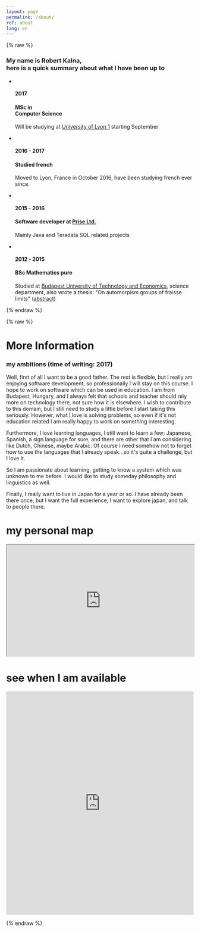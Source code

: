 ```yaml
---
layout: page
permalink: /about/
ref: about
lang: en
---
```


{% raw %}

<div class="container">
            <div class="row">
                <div class="col-lg-12 text-center">
                    <h3 class="elevated-title section-subheading text-muted">My name is Robert Kalna,<br>here is a quick summary about what I have been up to</h3>
                </div>
            </div>
            <div class="row">
                <div class="col-lg-12">
                    <ul class="timeline">
                        <li>
                            <div class="timeline-image">
                                <img class="img-circle img-responsive" src="../images/about/studying-cs-1.jpeg" alt="">
                            </div>
                            <div class="timeline-panel">
                                <div class="timeline-heading">
                                    <h4>2017 </h4>
                                    <h4 class="subheading">MSc in <br>Computer Science</h4>
                                </div>
                                <div class="timeline-body">
                                    <p class="text-muted">Will be studying at <a href="https://www.univ-lyon1.fr/en/">University of Lyon 1</a> starting September</p>
                                </div>
                            </div>
                        </li>
                        <li class="timeline-inverted">
                            <div class="timeline-image">
                                <img class="img-circle img-responsive" src="../images/about/onlylyon.jpg" alt="">
                            </div>
                            <div class="timeline-panel">
                                <div class="timeline-heading">
                                    <h4>2016 - 2017</h4>
                                    <h4 class="subheading">Studied french</h4>
                                </div>
                                <div class="timeline-body">
                                    <p class="text-muted">Moved to Lyon, France in October 2016, have been studying french ever since.</p>
                                </div>
                            </div>
                        </li>
                        <li>
                            <div class="timeline-image">
                                <img class="img-circle img-responsive" src="../images/about/software-dev-1.png" alt="">
                            </div>
                            <div class="timeline-panel">
                                <div class="timeline-heading">
                                    <h4>2015 - 2016</h4>
                                    <h4 class="subheading">Software developer at <a href="https://www.prisetools.com/">Prise Ltd.</a></h4>
                                </div>
                                <div class="timeline-body">
                                    <p class="text-muted">Mainly Java and Teradata SQL related projects</p>
                                </div>
                            </div>
                        </li>
                        <li class="timeline-inverted">
                            <div class="timeline-image">
                                <img class="img-circle img-responsive" src="../images/about/studying-2.jpeg" alt="">
                            </div>
                            <div class="timeline-panel">
                                <div class="timeline-heading">
                                    <h4>2012 - 2015</h4>
                                    <h4 class="subheading">BSc Mathematics pure</h4>
                                </div>
                                <div class="timeline-body">
                                    <p class="text-muted">Studied at <a href="https://www.bme.hu/?language=en">Budapest University of Technology and Economics</a>, science department, also wrote a thesis: "On automorpism groups of fraisse limits" (<a href="../resources/abstract_on_automorphisms_of_Fraisse-limits.pdf">abstract</a>)</p>
                                </div>
                            </div>
                        </li>
                    </ul>
                </div>
            </div>
        </div>
{% endraw %}


{% raw %}
<div class="row">
<div class="col-md-10 center col-md-offset-1">
<h1 class="about-subtitle">More Information </h1> 
<div class="panel panel-default ambitions-panel">
  <div class="panel-heading ambitions-heading"><h3>my ambitions (time of writing: 2017)</h3></div>
  <div class="panel-body">
<p class="ambitions">
Well, first of all I want to be a good father. The rest is flexible, but I really am enjoying software development, so professionally I will stay on this course. I hope to work on software which can be used in education. I am from Budapest, Hungary, and I always felt that schools and teacher should rely more on technology there, not sure how it is elsewhere. I wish to contribute to this domain, but I still need to study a little before I start taking this seriously. However, what I love is solving problems, so even if it's not education related I am really happy to work on something interesting. 
</p>

<p class="ambitions">
Furthermore, I love learning languages, I still want to learn a few; Japanese, Spanish, a sign language for sure, and there are other that I am considering like Dutch, Chinese, maybe Arabic. Of course I need somehow not to forget how to use the languages that I already speak...so it's quite a challenge, but I love it.
</p>

<p class="ambitions">
So I am passionate about learning, getting to know a system which was unknown to me before. I would like to study someday philosophy and linguistics as well.
</p>

<p class="ambitions">
Finally, I really want to live in Japan for a year or so. I have already been there once, but I want the full experience, I want to explore japan, and talk to people there. 
</p>
  </div>
  </div>
</div>
<div class="col-md-1">
</div>
</div>


<div class="row"><h1 class="about-subtitle"> my personal map</h1>
</div>
<iframe src="https://www.google.com/maps/d/embed?mid=1IbXQEV-wQXZZis42xlZOdhnQGGo&z=1.2&c=45.635418,20.469864" width="100%" height="300px"></iframe>


<h1 class="about-subtitle"> see when I am available</h1>

<iframe src="https://calendar.google.com/calendar/embed?mode=WEEK&height=600&wkst=2&bgcolor=%23FFFFFF&src=kalnarobert%40gmail.com&color=%23AB8B00&src=9hslc9chvt2gdr7qn2qloh5sk71b9klf%40import.calendar.google.com" style="border-width:0" width="100%" height="600" frameborder="0" scrolling="no"></iframe>

{% endraw %}

